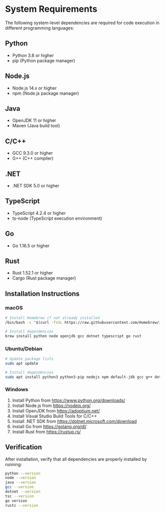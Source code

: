# System Requirements

The following system-level dependencies are required for code execution in different programming languages:

## Python
- Python 3.8 or higher
- pip (Python package manager)

## Node.js
- Node.js 14.x or higher
- npm (Node.js package manager)

## Java
- OpenJDK 11 or higher
- Maven (Java build tool)

## C/C++
- GCC 9.3.0 or higher
- G++ (C++ compiler)

## .NET
- .NET SDK 5.0 or higher

## TypeScript
- TypeScript 4.2.4 or higher
- ts-node (TypeScript execution environment)

## Go
- Go 1.16.5 or higher

## Rust
- Rust 1.52.1 or higher
- Cargo (Rust package manager)

## Installation Instructions

### macOS
```bash
# Install Homebrew if not already installed
/bin/bash -c "$(curl -fsSL https://raw.githubusercontent.com/Homebrew/install/HEAD/install.sh)"

# Install dependencies
brew install python node openjdk gcc dotnet typescript go rust
```

### Ubuntu/Debian
```bash
# Update package lists
sudo apt update

# Install dependencies
sudo apt install python3 python3-pip nodejs npm default-jdk gcc g++ dotnet-sdk-5.0 typescript golang rustc cargo
```

### Windows
1. Install Python from https://www.python.org/downloads/
2. Install Node.js from https://nodejs.org/
3. Install OpenJDK from https://adoptium.net/
4. Install Visual Studio Build Tools for C/C++
5. Install .NET SDK from https://dotnet.microsoft.com/download
6. Install Go from https://golang.org/dl/
7. Install Rust from https://rustup.rs/

## Verification
After installation, verify that all dependencies are properly installed by running:
```bash
python --version
node --version
java --version
gcc --version
dotnet --version
tsc --version
go version
rustc --version
``` 